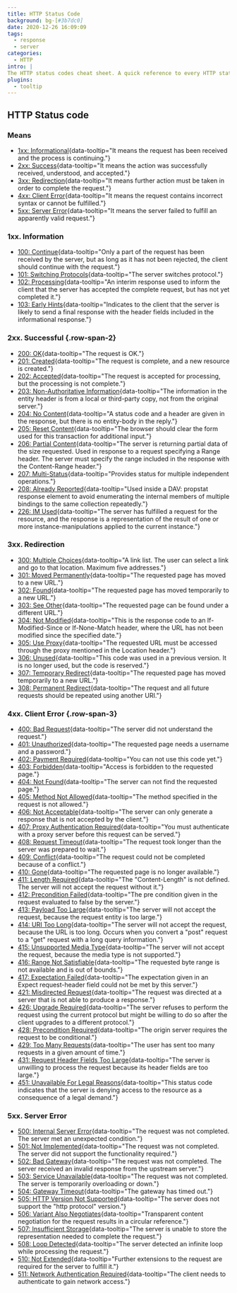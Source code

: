 ```yaml
---
title: HTTP Status Code
background: bg-[#3b7dc0]
date: 2020-12-26 16:09:09
tags:
  - response
  - server
categories:
  - HTTP
intro: |
The HTTP status codes cheat sheet. A quick reference to every HTTP status code.
plugins:
  - tooltip
---
```


HTTP Status code
-----------


### Means

- [1xx: Informational](#1xx-information){data-tooltip="It means the request has been received and the process is continuing."}
- [2xx: Success](#2xx-successful){data-tooltip="It means the action was successfully received, understood, and accepted."}
- [3xx: Redirection](#3xx-redirection){data-tooltip="It means further action must be taken in order to complete the request."}
- [4xx: Client Error](#4xx-client-error){data-tooltip="It means the request contains incorrect syntax or cannot be fulfilled."}
- [5xx: Server Error](#5xx-server-error){data-tooltip="It means the server failed to fulfill an apparently valid request."}

### 1xx. Information
* [100: Continue](https://tools.ietf.org/html/rfc7231#section-6.2.1){data-tooltip="Only a part of the request has been received by the server, but as long as it has not been rejected, the client should continue with the request."}
* [101: Switching Protocols](https://tools.ietf.org/html/rfc7231#section-6.2.2){data-tooltip="The server switches protocol."}
* [102: Processing](https://tools.ietf.org/html/rfc2518#section-10.1){data-tooltip="An interim response used to inform the client that the server has accepted the complete request, but has not yet completed it."}
* [103: Early Hints](https://tools.ietf.org/html/rfc8297){data-tooltip="Indicates to the client that the server is likely to send a final response with the header fields included in the informational response."}


### 2xx. Successful {.row-span-2}
* [200: OK](https://tools.ietf.org/html/rfc7231#section-6.3.1){data-tooltip="The request is OK."}
* [201: Created](https://tools.ietf.org/html/rfc7231#section-6.3.2){data-tooltip="The request is complete, and a new resource is created."}
* [202: Accepted](https://tools.ietf.org/html/rfc7231#section-6.3.3){data-tooltip="The request is accepted for processing, but the processing is not complete."}
* [203: Non-Authoritative Information](https://tools.ietf.org/html/rfc7231#section-6.3.4){data-tooltip="The information in the entity header is from a local or third-party copy, not from the original server."}
* [204: No Content](https://tools.ietf.org/html/rfc7231#section-6.3.5){data-tooltip="A status code and a header are given in the response, but there is no entity-body in the reply."}
* [205: Reset Content](https://tools.ietf.org/html/rfc7231#section-6.3.6){data-tooltip="The browser should clear the form used for this transaction for additional input."}
* [206: Partial Content](https://tools.ietf.org/html/rfc7233#section-4.1){data-tooltip="The server is returning partial data of the size requested. Used in response to a request specifying a Range header. The server must specify the range included in the response with the Content-Range header."}
* [207: Multi-Status](https://tools.ietf.org/html/rfc4918#section-11.1){data-tooltip="Provides status for multiple independent operations."}
* [208: Already Reported](https://tools.ietf.org/html/rfc5842#section-7.1){data-tooltip="Used inside a DAV: propstat response element to avoid enumerating the internal members of multiple bindings to the same collection repeatedly."}
* [226: IM Used](https://tools.ietf.org/html/rfc3229#section-10.4.1){data-tooltip="The server has fulfilled a request for the resource, and the response is a representation of the result of one or more instance-manipulations applied to the current instance."}

### 3xx. Redirection
* [300: Multiple Choices](https://tools.ietf.org/html/rfc7231#section-6.4.1){data-tooltip="A link list. The user can select a link and go to that location. Maximum five addresses."}
* [301: Moved Permanently](https://tools.ietf.org/html/rfc7231#section-6.4.2){data-tooltip="The requested page has moved to a new URL."}
* [302: Found](https://tools.ietf.org/html/rfc7231#section-6.4.3){data-tooltip="The requested page has moved temporarily to a new URL."}
* [303: See Other](https://tools.ietf.org/html/rfc7231#section-6.4.4){data-tooltip="The requested page can be found under a different URL."}
* [304: Not Modified](https://tools.ietf.org/html/rfc7232#section-4.1){data-tooltip="This is the response code to an If-Modified-Since or If-None-Match header, where the URL has not been modified since the specified date."}
* [305: Use Proxy](https://tools.ietf.org/html/rfc7231#section-6.4.5){data-tooltip="The requested URL must be accessed through the proxy mentioned in the Location header."}
* [306: Unused](https://tools.ietf.org/html/rfc7231#section-6.4.6){data-tooltip="This code was used in a previous version. It is no longer used, but the code is reserved."}
* [307: Temporary Redirect](https://tools.ietf.org/html/rfc7231#section-6.4.7){data-tooltip="The requested page has moved temporarily to a new URL."}
* [308: Permanent Redirect](https://tools.ietf.org/html/rfc7538#section-3){data-tooltip="The request and all future requests should be repeated using another URI."}


### 4xx. Client Error   {.row-span-3}
* [400: Bad Request](https://tools.ietf.org/html/rfc7231#section-6.5.1){data-tooltip="The server did not understand the request."}
* [401: Unauthorized](https://tools.ietf.org/html/rfc7235#section-3.1){data-tooltip="The requested page needs a username and a password."}
* [402: Payment Required](https://tools.ietf.org/html/rfc7231#section-6.5.2){data-tooltip="You can not use this code yet."}
* [403: Forbidden](https://tools.ietf.org/html/rfc7231#section-6.5.3){data-tooltip="Access is forbidden to the requested page."}
* [404: Not Found](https://tools.ietf.org/html/rfc7231#section-6.5.4){data-tooltip="The server can not find the requested page."}
* [405: Method Not Allowed](https://tools.ietf.org/html/rfc7231#section-6.5.5){data-tooltip="The method specified in the request is not allowed."}
* [406: Not Acceptable](https://tools.ietf.org/html/rfc7231#section-6.5.6){data-tooltip="The server can only generate a response that is not accepted by the client."}
* [407: Proxy Authentication Required](https://tools.ietf.org/html/rfc7235#section-3.2){data-tooltip="You must authenticate with a proxy server before this request can be served."}
* [408: Request Timeout](https://tools.ietf.org/html/rfc7231#section-6.5.7){data-tooltip="The request took longer than the server was prepared to wait."}
* [409: Conflict](https://tools.ietf.org/html/rfc7231#section-6.5.8){data-tooltip="The request could not be completed because of a conflict."}
* [410: Gone](https://tools.ietf.org/html/rfc7231#section-6.5.9){data-tooltip="The requested page is no longer available."}
* [411: Length Required](https://tools.ietf.org/html/rfc7231#section-6.5.10){data-tooltip="The "Content-Length" is not defined. The server will not accept the request without it."}
* [412: Precondition Failed](https://tools.ietf.org/html/rfc7232#section-4.2){data-tooltip="The pre condition given in the request evaluated to false by the server."}
* [413: Payload Too Large](https://tools.ietf.org/html/rfc7231#section-6.5.11){data-tooltip="The server will not accept the request, because the request entity is too large."}
* [414: URI Too Long](https://tools.ietf.org/html/rfc7231#section-6.5.12){data-tooltip="The server will not accept the request, because the URL is too long. Occurs when you convert a "post" request to a "get" request with a long query information."}
* [415: Unsupported Media Type](https://tools.ietf.org/html/rfc7231#section-6.5.13){data-tooltip="The server will not accept the request, because the media type is not supported."}
* [416: Range Not Satisfiable](https://tools.ietf.org/html/rfc7233#section-4.4){data-tooltip="The requested byte range is not available and is out of bounds."}
* [417: Expectation Failed](https://tools.ietf.org/html/rfc7231#section-6.5.14){data-tooltip="The expectation given in an Expect request-header field could not be met by this server."}
* [421: Misdirected Request](https://tools.ietf.org/html/rfc7540#section-9.1.2){data-tooltip="The request was directed at a server that is not able to produce a response."}
* [426: Upgrade Required](https://tools.ietf.org/html/rfc7231#section-6.5.15){data-tooltip="The server refuses to perform the request using the current protocol but might be willing to do so after the client upgrades to a different protocol."}
* [428: Precondition Required](https://tools.ietf.org/html/rfc6585#section-3){data-tooltip="The origin server requires the request to be conditional."}
* [429: Too Many Requests](https://tools.ietf.org/html/rfc6585#section-4){data-tooltip="The user has sent too many requests in a given amount of time."}
* [431: Request Header Fields Too Large](https://tools.ietf.org/html/rfc6585#section-5){data-tooltip="The server is unwilling to process the request because its header fields are too large."}
* [451: Unavailable For Legal Reasons](https://datatracker.ietf.org/doc/html/rfc7725#section-3){data-tooltip="This status code indicates that the server is denying access to the resource as a consequence of a legal demand."}

### 5xx. Server Error
* [500: Internal Server Error](https://tools.ietf.org/html/rfc7231#section-6.6.1){data-tooltip="The request was not completed. The server met an unexpected condition."}
* [501: Not Implemented](https://tools.ietf.org/html/rfc7231#section-6.6.2){data-tooltip="The request was not completed. The server did not support the functionality required."}
* [502: Bad Gateway](https://tools.ietf.org/html/rfc7231#section-6.6.3){data-tooltip="The request was not completed. The server received an invalid response from the upstream server."}
* [503: Service Unavailable](https://tools.ietf.org/html/rfc7231#section-6.6.4){data-tooltip="The request was not completed. The server is temporarily overloading or down."}
* [504: Gateway Timeout](https://tools.ietf.org/html/rfc7231#section-6.6.5){data-tooltip="The gateway has timed out."}
* [505: HTTP Version Not Supported](https://tools.ietf.org/html/rfc7231#section-6.6.6){data-tooltip="The server does not support the "http protocol" version."}
* [506: Variant Also Negotiates](https://tools.ietf.org/html/rfc2295#section-8.1){data-tooltip="Transparent content negotiation for the request results in a circular reference."}
* [507: Insufficient Storage](https://tools.ietf.org/html/rfc4918#section-11.5){data-tooltip="The server is unable to store the representation needed to complete the request."}
* [508: Loop Detected](https://tools.ietf.org/html/rfc5842#section-7.2){data-tooltip="The server detected an infinite loop while processing the request."}
* [510: Not Extended](https://tools.ietf.org/html/rfc2774#section-7){data-tooltip="Further extensions to the request are required for the server to fulfill it."}
* [511: Network Authentication Required](https://tools.ietf.org/html/rfc6585#section-6){data-tooltip="The client needs to authenticate to gain network access."}
